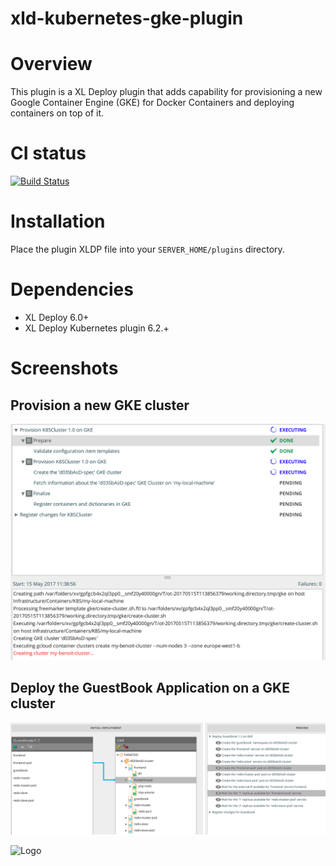 # xld-kubernetes-gke-plugin

# Overview #

This plugin is a XL Deploy plugin that adds capability for provisioning a new Google Container Engine (GKE) for Docker Containers and deploying containers on top of it.

# CI status #

[![Build Status][xld-kubernetes-gke-plugin-travis-image]][xld-kubernetes-gke-plugin-travis-url]

[xld-kubernetes-gke-plugin-travis-image]: https://travis-ci.org/xebialabs-community/xld-kubernetes-gke-plugin.svg?branch=master
[xld-kubernetes-gke-plugin-travis-url]: https://travis-ci.org/xebialabs-community/xld-kubernetes-gke-plugin

# Installation #

Place the plugin XLDP file into your `SERVER_HOME/plugins` directory.

# Dependencies

* XL Deploy 6.0+
* XL Deploy Kubernetes plugin 6.2.+


# Screenshots

## Provision a new GKE cluster
![Provision a new GKE cluster](images/provision-gke-cluster-2.png)

## Deploy the GuestBook Application on a GKE cluster
![Deploy GuestBook Application](images/deploy-gke-guestbook.png)


![Logo](https://www.gcppodcast.com/images/post/gke.png)

